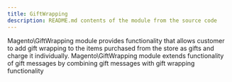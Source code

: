 ```yaml
---
title: GiftWrapping
description: README.md contents of the module from the source code
---
```


Magento\GiftWrapping module  provides functionality that allows customer to add gift wrapping to the items purchased
from the store as gifts and charge it individually. Magento\GiftWrapping module extends functionality of gift
messages by combining gift messages with gift wrapping functionality